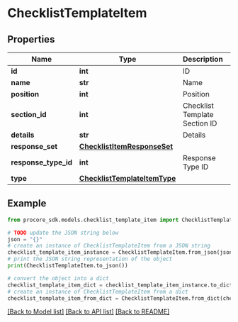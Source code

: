 # ChecklistTemplateItem


## Properties

Name | Type | Description | Notes
------------ | ------------- | ------------- | -------------
**id** | **int** | ID | [optional] 
**name** | **str** | Name | [optional] 
**position** | **int** | Position | [optional] 
**section_id** | **int** | Checklist Template Section ID | [optional] 
**details** | **str** | Details | [optional] 
**response_set** | [**ChecklistItemResponseSet**](ChecklistItemResponseSet.md) |  | [optional] 
**response_type_id** | **int** | Response Type ID | [optional] 
**type** | [**ChecklistTemplateItemType**](ChecklistTemplateItemType.md) |  | [optional] 

## Example

```python
from procore_sdk.models.checklist_template_item import ChecklistTemplateItem

# TODO update the JSON string below
json = "{}"
# create an instance of ChecklistTemplateItem from a JSON string
checklist_template_item_instance = ChecklistTemplateItem.from_json(json)
# print the JSON string representation of the object
print(ChecklistTemplateItem.to_json())

# convert the object into a dict
checklist_template_item_dict = checklist_template_item_instance.to_dict()
# create an instance of ChecklistTemplateItem from a dict
checklist_template_item_from_dict = ChecklistTemplateItem.from_dict(checklist_template_item_dict)
```
[[Back to Model list]](../README.md#documentation-for-models) [[Back to API list]](../README.md#documentation-for-api-endpoints) [[Back to README]](../README.md)


